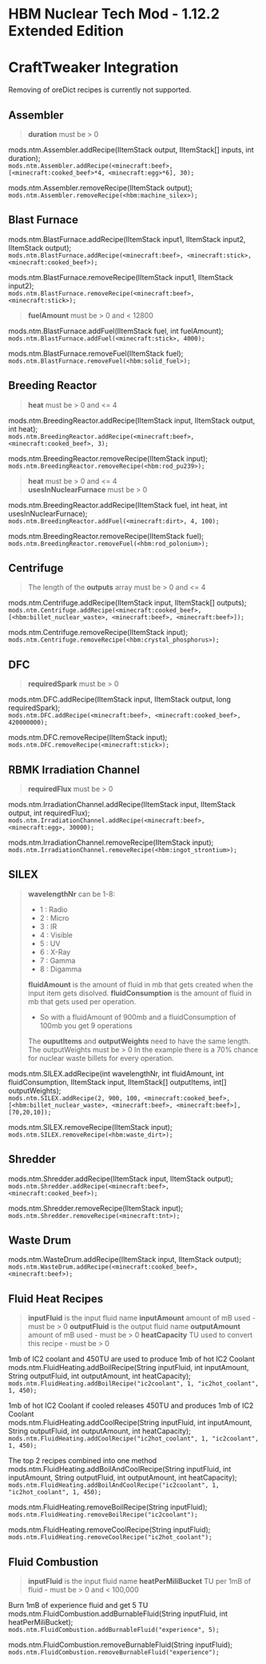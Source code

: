 

# **HBM Nuclear Tech Mod - 1.12.2 Extended Edition**

# CraftTweaker Integration
Removing of oreDict recipes is currently not supported.

## Assembler

> **duration** must be > 0

mods.ntm.Assembler.addRecipe(IItemStack output, IItemStack[] inputs, int duration);<br>
``mods.ntm.Assembler.addRecipe(<minecraft:beef>, [<minecraft:cooked_beef>*4, <minecraft:egg>*6], 30);``

mods.ntm.Assembler.removeRecipe(IItemStack output);<br>
``mods.ntm.Assembler.removeRecipe(<hbm:machine_silex>);``


## Blast Furnace

mods.ntm.BlastFurnace.addRecipe(IItemStack input1, IItemStack input2, IItemStack output);<br>
``mods.ntm.BlastFurnace.addRecipe(<minecraft:beef>, <minecraft:stick>, <minecraft:cooked_beef>);``

mods.ntm.BlastFurnace.removeRecipe(IItemStack input1, IItemStack input2);<br>
``mods.ntm.BlastFurnace.removeRecipe(<minecraft:beef>, <minecraft:stick>);``

> **fuelAmount** must be > 0 and < 12800

mods.ntm.BlastFurnace.addFuel(IItemStack fuel, int fuelAmount);<br>
``mods.ntm.BlastFurnace.addFuel(<minecraft:stick>, 4000);``

mods.ntm.BlastFurnace.removeFuel(IItemStack fuel);<br>
``mods.ntm.BlastFurnace.removeFuel(<hbm:solid_fuel>);``


## Breeding Reactor

> **heat** must be > 0 and <= 4

mods.ntm.BreedingReactor.addRecipe(IItemStack input, IItemStack output, int heat);<br>
``mods.ntm.BreedingReactor.addRecipe(<minecraft:beef>, <minecraft:cooked_beef>, 3);``

mods.ntm.BreedingReactor.removeRecipe(IItemStack input);<br>
``mods.ntm.BreedingReactor.removeRecipe(<hbm:rod_pu239>);``


> **heat** must be > 0 and <= 4<br>
>  **usesInNuclearFurnace** must be > 0

mods.ntm.BreedingReactor.addRecipe(IItemStack fuel, int heat, int usesInNuclearFurnace);<br>
``mods.ntm.BreedingReactor.addFuel(<minecraft:dirt>, 4, 100);``

mods.ntm.BreedingReactor.removeRecipe(IItemStack fuel);<br>
``mods.ntm.BreedingReactor.removeFuel(<hbm:rod_polonium>);``


## Centrifuge

> The length of the **outputs** array must be > 0 and <= 4

mods.ntm.Centrifuge.addRecipe(IItemStack input, IItemStack[] outputs);<br>
``mods.ntm.Centrifuge.addRecipe(<minecraft:cooked_beef>, [<hbm:billet_nuclear_waste>, <minecraft:beef>, <minecraft:beef>]);``

mods.ntm.Centrifuge.removeRecipe(IItemStack input);<br>
``mods.ntm.Centrifuge.removeRecipe(<hbm:crystal_phosphorus>);``


## DFC

> **requiredSpark** must be > 0

mods.ntm.DFC.addRecipe(IItemStack input, IItemStack output, long requiredSpark);<br>
``mods.ntm.DFC.addRecipe(<minecraft:beef>, <minecraft:cooked_beef>, 420000000);``

mods.ntm.DFC.removeRecipe(IItemStack input);<br>
``mods.ntm.DFC.removeRecipe(<minecraft:stick>);``


## RBMK Irradiation Channel

> **requiredFlux** must be > 0

mods.ntm.IrradiationChannel.addRecipe(IItemStack input, IItemStack output, int requiredFlux);<br>
``mods.ntm.IrradiationChannel.addRecipe(<minecraft:beef>, <minecraft:egg>, 30000);``

mods.ntm.IrradiationChannel.removeRecipe(IItemStack input);<br>
``mods.ntm.IrradiationChannel.removeRecipe(<hbm:ingot_strontium>);``


## SILEX

> **wavelengthNr** can be 1-8:
> - 1 : Radio
> - 2 : Micro
> - 3 : IR
> - 4 : Visible
> - 5 : UV
> - 6 : X-Ray
> - 7 : Gamma
> - 8 : Digamma
> 
> **fluidAmount** is the amount of fluid in mb that gets created when the
> input item gets disolved. 
> **fluidConsumption** is the amount of fluid in
> mb that gets used per operation. 
> - So with a fluidAmount of 900mb and a fluidConsumption of 100mb you get 9 operations
> 
> The **ouputItems** and **outputWeights** need to have the same length. The
> outputWeights must be > 0 In the example there is a 70% chance for
> nuclear waste billets for every operation.

mods.ntm.SILEX.addRecipe(int wavelengthNr, int fluidAmount, int fluidConsumption, IItemStack input, IItemStack[] outputItems, int[] outputWeights);<br>
``mods.ntm.SILEX.addRecipe(2, 900, 100, <minecraft:cooked_beef>, [<hbm:billet_nuclear_waste>, <minecraft:beef>, <minecraft:beef>], [70,20,10]);``

mods.ntm.SILEX.removeRecipe(IItemStack input);<br>
``mods.ntm.SILEX.removeRecipe(<hbm:waste_dirt>);``

## Shredder
mods.ntm.Shredder.addRecipe(IItemStack input, IItemStack output);<br>
``mods.ntm.Shredder.addRecipe(<minecraft:beef>, <minecraft:cooked_beef>);``

mods.ntm.Shredder.removeRecipe(IItemStack input);<br>
``mods.ntm.Shredder.removeRecipe(<minecraft:tnt>);``

## Waste Drum
mods.ntm.WasteDrum.addRecipe(IItemStack input, IItemStack output);<br>
``mods.ntm.WasteDrum.addRecipe(<minecraft:cooked_beef>, <minecraft:beef>);``

## Fluid Heat Recipes

> **inputFluid** is the input fluid name
> **inputAmount** amount of mB used - must be > 0
> **outputFluid** is the output fluid name
> **outputAmount** amount of mB used - must be > 0
> **heatCapacity** TU used to convert this recipe - must be > 0

1mb of IC2 coolant and 450TU are used to produce 1mb of hot IC2 Coolant<br> mods.ntm.FluidHeating.addBoilRecipe(String inputFluid, int inputAmount, String outputFluid, int outputAmount, int heatCapacity);<br> ``mods.ntm.FluidHeating.addBoilRecipe("ic2coolant", 1, "ic2hot_coolant", 1, 450);``

1mb of hot IC2 Coolant if cooled releases 450TU and produces 1mb of IC2 Coolant<br>mods.ntm.FluidHeating.addCoolRecipe(String inputFluid, int inputAmount, String outputFluid, int outputAmount, int heatCapacity);<br>
``mods.ntm.FluidHeating.addCoolRecipe("ic2hot_coolant", 1, "ic2coolant", 1, 450);``

The top 2 recipes combined into one method<br>mods.ntm.FluidHeating.addBoilAndCoolRecipe(String inputFluid, int inputAmount, String outputFluid, int outputAmount, int heatCapacity);<br>
``mods.ntm.FluidHeating.addBoilAndCoolRecipe("ic2coolant", 1, "ic2hot_coolant", 1, 450);``

mods.ntm.FluidHeating.removeBoilRecipe(String inputFluid);<br>
``mods.ntm.FluidHeating.removeBoilRecipe("ic2coolant");``

mods.ntm.FluidHeating.removeCoolRecipe(String inputFluid);<br>
``mods.ntm.FluidHeating.removeCoolRecipe("ic2hot_coolant");``

## Fluid Combustion

> **inputFluid** is the input fluid name
> **heatPerMiliBucket** TU per 1mB of fluid - must be > 0 and < 100,000

Burn 1mB of experience fluid and get 5 TU<br>mods.ntm.FluidCombustion.addBurnableFluid(String inputFluid, int heatPerMiliBucket);<br>
``mods.ntm.FluidCombustion.addBurnableFluid("experience", 5);``

mods.ntm.FluidCombustion.removeBurnableFluid(String inputFluid);<br>
``mods.ntm.FluidCombustion.removeBurnableFluid("experience");``

